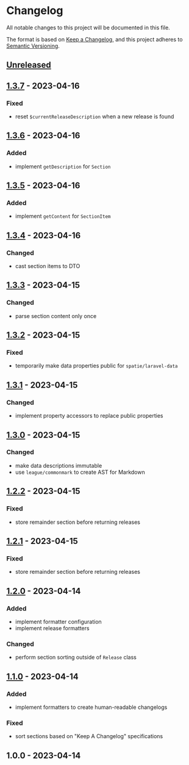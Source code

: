 # Changelog

All notable changes to this project will be documented in this file.

The format is based on [Keep a Changelog](https://keepachangelog.com/en/1.0.0/),
and this project adheres to [Semantic Versioning](https://semver.org/spec/v2.0.0.html).

## [Unreleased]


## [1.3.7] - 2023-04-16
### Fixed
- reset `$currentReleaseDescription` when a new release is found


## [1.3.6] - 2023-04-16
### Added
- implement `getDescription` for `Section`


## [1.3.5] - 2023-04-16
### Added
- implement `getContent` for `SectionItem`


## [1.3.4] - 2023-04-16
### Changed
- cast section items to DTO


## [1.3.3] - 2023-04-15
### Changed
- parse section content only once


## [1.3.2] - 2023-04-15
### Fixed
- temporarily make data properties public for `spatie/laravel-data`


## [1.3.1] - 2023-04-15
### Changed
- implement property accessors to replace public properties


## [1.3.0] - 2023-04-15
### Changed
- make data descriptions immutable
- use `league/commonmark` to create AST for Markdown


## [1.2.2] - 2023-04-15
### Fixed
- store remainder section before returning releases


## [1.2.1] - 2023-04-15
### Fixed
- store remainder section before returning releases


## [1.2.0] - 2023-04-14
### Added
- implement formatter configuration
- implement release formatters

### Changed
- perform section sorting outside of `Release` class


## [1.1.0] - 2023-04-14
### Added
- implement formatters to create human-readable changelogs

### Fixed
- sort sections based on "Keep A Changelog" specifications


## 1.0.0 - 2023-04-14

[Unreleased]: https://github.com/PreemStudio/package_slug/compare/1.3.7...HEAD
[1.3.7]: https://github.com/PreemStudio/package_slug/compare/1.3.6...1.3.7
[1.3.6]: https://github.com/PreemStudio/package_slug/compare/1.3.5...1.3.6
[1.3.5]: https://github.com/PreemStudio/package_slug/compare/1.3.4...1.3.5
[1.3.4]: https://github.com/PreemStudio/package_slug/compare/1.3.3...1.3.4
[1.3.3]: https://github.com/PreemStudio/package_slug/compare/1.3.2...1.3.3
[1.3.2]: https://github.com/PreemStudio/package_slug/compare/1.3.1...1.3.2
[1.3.1]: https://github.com/PreemStudio/package_slug/compare/1.3.0...1.3.1
[1.3.0]: https://github.com/PreemStudio/package_slug/compare/1.2.2...1.3.0
[1.2.2]: https://github.com/PreemStudio/package_slug/compare/1.2.1...1.2.2
[1.2.1]: https://github.com/PreemStudio/package_slug/compare/1.2.0...1.2.1
[1.2.0]: https://github.com/PreemStudio/package_slug/compare/1.1.0...1.2.0
[1.1.0]: https://github.com/PreemStudio/package_slug/compare/1.0.0...1.1.0
